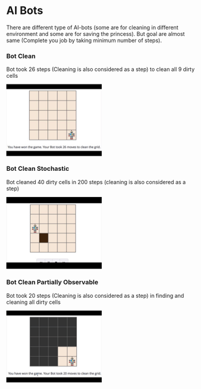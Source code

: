 # AI Bots
There are different type of AI-bots (some are for cleaning in different environment and some are for saving the princess). But goal are
almost same (Complete you job by taking minimum number of steps).

### Bot Clean
Bot took 26 steps (Cleaning is also considered as a step) to clean all 9 dirty cells

<img align = 'center' src = 'Bot-Clean/gifs/botClean-game-4.gif' width = '50%'>

### Bot Clean Stochastic
Bot cleaned 40 dirty cells in 200 steps (cleaning is also considered as a step)

<img src = 'Bot-Clean-Stochastic/gifs/botClean-Stochastic.gif' width = '50%'>

### Bot Clean Partially Observable
Bot took 20 steps (Cleaning is also considered as a step) in finding and cleaning all dirty cells

<img src = 'Bot-clean-partially-observable/botClean_observable.gif' width = '50%'>

